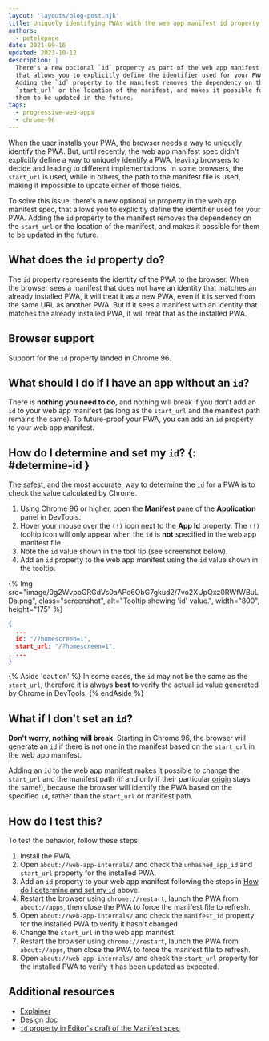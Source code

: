 ```yaml
---
layout: 'layouts/blog-post.njk'
title: Uniquely identifying PWAs with the web app manifest id property
authors:
  - petelepage
date: 2021-09-16
updated: 2023-10-12
description: |
  There's a new optional `id` property as part of the web app manifest spec,
  that allows you to explicitly define the identifier used for your PWA.
  Adding the `id` property to the manifest removes the dependency on the
  `start_url` or the location of the manifest, and makes it possible for
  them to be updated in the future.
tags:
  - progressive-web-apps
  - chrome-96
---
```


When the user installs your PWA, the browser needs a way to uniquely identify
the PWA. But, until recently, the web app manifest spec didn't explicitly
define a way to uniquely identify a PWA, leaving browsers to decide and
leading to different implementations. In some browsers, the `start_url`
is used, while in others, the path to the manifest file is used, making it
impossible to update either of those fields.

To solve this issue, there's a new optional `id` property in the web app
manifest spec, that allows you to explicitly define the identifier used for
your PWA. Adding the `id` property to the manifest removes the dependency on
the `start_url` or the location of the manifest, and makes it possible for
them to be updated in the future.

## What does the `id` property do?

The `id` property represents the identity of the PWA to the browser. When
the browser sees a manifest that does not have an identity that matches an
already installed PWA, it will treat it as a new PWA, even if it is served
from the same URL as another PWA. But if it sees a manifest with an identity
that matches the already installed PWA, it will treat that as the installed PWA.

## Browser support

Support for the `id` property landed in Chrome 96.

## What should I do if I have an app without an `id`?

There is **nothing you need to do**, and nothing will break if you
don't add an `id` to your web app manifest (as long as the `start_url` and
the manifest path remains the same). To future-proof your PWA, you can add
an `id` property to your web app manifest.

## How do I determine and set my `id`? {: #determine-id }

The safest, and the most accurate, way to determine the `id` for a PWA
is to check the value calculated by Chrome.

1. Using Chrome 96 or higher, open the
   **Manifest** pane of the **Application** panel in DevTools.
1. Hover your mouse over the `(!)` icon next to the **App Id** property. The
   `(!)` tooltip icon will only appear when the `id` is **not** specified in
   the web app manifest file.
1. Note the `id` value shown in the tool tip (see screenshot below).
1. Add an `id` property to the web app manifest using the `id` value shown in
   the tooltip.

{% Img src="image/0g2WvpbGRGdVs0aAPc6ObG7gkud2/7vo2XUpQxz0RWfWBuLDa.png", class="screenshot", alt="Tooltip showing 'id' value.", width="800", height="175" %}

```json
{
  ...
  id: "/?homescreen=1",
  start_url: "/?homescreen=1",
  ...
}
```

{% Aside 'caution' %}
In some cases, the `id` may not be the same as the `start_url`, therefore it
is always **best** to verify the actual `id` value generated by Chrome in
DevTools.
{% endAside %}

## What if I don't set an `id`?

**Don't worry, nothing will break**. Starting in Chrome 96, the
browser will generate an `id` if there is not one in the manifest
based on the `start_url` in the web app manifest.

Adding an `id`  to the web app manifest makes it possible
to change the `start_url` and the manifest path (if and only if their particular
[origin](https://developer.mozilla.org/docs/Glossary/Origin) stays the same!),
because the browser will
identify the PWA based on the specified `id`, rather than the `start_url` or
manifest path.

## How do I test this?

To test the behavior, follow
these steps:

1. Install the PWA.
1. Open `about://web-app-internals/` and check the `unhashed_app_id` and
   `start_url` property for the installed PWA.
1. Add an `id` property to your web app manifest following the steps in
   [How do I determine and set my `id`](#determine-id) above.
1. Restart the browser using `chrome://restart`, launch the PWA from
   `about://apps`, then close the PWA to force the manifest file to refresh.
1. Open `about://web-app-internals/` and check the `manifest_id` property for
   the installed PWA to verify it hasn't changed.
1. Change the `start_url` in the web app manifest.
1. Restart the browser using `chrome://restart`, launch the PWA from
   `about://apps`, then close the PWA to force the manifest file to refresh.
1. Open `about://web-app-internals/` and check the `start_url` property for
   the installed PWA to verify it has been updated as expected.

## Additional resources

* [Explainer][explainer]
* [Design doc][design-doc]
* [`id` property in Editor's draft of the Manifest spec][draft-spec]

[draft-spec]: https://w3c.github.io/manifest/#id-member
[explainer]: https://github.com/philloooo/pwa-unique-id/blob/main/explainer.md
[design-doc]: https://docs.google.com/document/u/2/d/1f9xQR1msTxiYvzFguKMkqSfrXMo_cT2yvhCEM3SYIt0/preview
